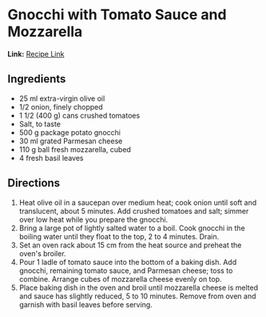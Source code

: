 # Gnocchi with Tomato Sauce and Mozzarella

**Link:** [Recipe Link](https://www.allrecipes.com/recipe/265089/gnocchi-with-tomato-sauce-and-mozzarella/)

## Ingredients
- 25 ml extra-virgin olive oil
- 1/2 onion, finely chopped
- 1 1/2 (400 g) cans crushed tomatoes
- Salt, to taste
- 500 g package potato gnocchi
- 30 ml grated Parmesan cheese
- 110 g ball fresh mozzarella, cubed
- 4 fresh basil leaves

## Directions
1. Heat olive oil in a saucepan over medium heat; cook onion until soft and translucent, about 5 minutes. Add crushed tomatoes and salt; simmer over low heat while you prepare the gnocchi.
2. Bring a large pot of lightly salted water to a boil. Cook gnocchi in the boiling water until they float to the top, 2 to 4 minutes. Drain.
3. Set an oven rack about 15 cm from the heat source and preheat the oven's broiler.
4. Pour 1 ladle of tomato sauce into the bottom of a baking dish. Add gnocchi, remaining tomato sauce, and Parmesan cheese; toss to combine. Arrange cubes of mozzarella cheese evenly on top.
5. Place baking dish in the oven and broil until mozzarella cheese is melted and sauce has slightly reduced, 5 to 10 minutes. Remove from oven and garnish with basil leaves before serving.

